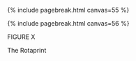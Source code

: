  {% include pagebreak.html canvas=55 %} 

 {% include pagebreak.html canvas=56 %} 

FIGURE X 

The Rotaprint 

